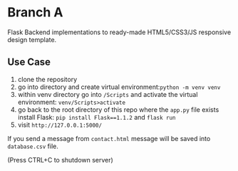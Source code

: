 # Branch A

Flask Backend implementations to ready-made HTML5/CSS3/JS responsive design template.

## Use Case

1. clone the repository 
2. go into directory and create virtual environment:` python -m venv venv `
3. within venv directory go into `/Scripts` and activate the virtual environment: ` venv/Scripts>activate `
4. go back to the root directory of this repo where the `app.py` file exists install Flask: ` pip install Flask==1.1.2 ` and ` flask run `
5. visit ` http://127.0.0.1:5000/ ` 

If you send a message from `contact.html` message will be saved into `database.csv` file.

(Press CTRL+C to shutdown server)